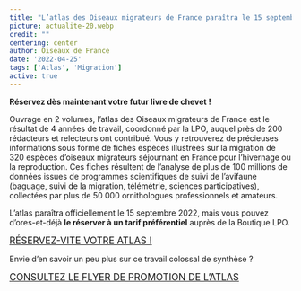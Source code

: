 ```yaml
---
title: "L’atlas des Oiseaux migrateurs de France paraîtra le 15 septembre 2022 !"
picture: actualite-20.webp
credit: ""
centering: center
author: Oiseaux de France
date: '2022-04-25'
tags: ['Atlas', 'Migration']
active: true
---
```


**Réservez dès maintenant votre futur livre de chevet&nbsp;!**

Ouvrage en 2 volumes, l’atlas des Oiseaux migrateurs de France est le résultat de 4 années de travail, coordonné par la LPO, auquel près de 200 rédacteurs et relecteurs ont contribué. Vous y retrouverez de précieuses informations sous forme de fiches espèces illustrées sur la migration de 320 espèces d’oiseaux migrateurs séjournant en France pour l’hivernage ou la reproduction. Ces fiches résultent de l’analyse de plus de 100 millions de données issues de programmes scientifiques de suivi de l’avifaune (baguage, suivi de la migration, télémétrie, sciences participatives), collectées par plus de 50 000 ornithologues professionnels et amateurs.

L’atlas paraîtra officiellement le 15 septembre 2022, mais vous pouvez d’ores-et-déjà **le réserver à un tarif préférentiel** auprès de la Boutique LPO.

<p class="text-center">
<a style="text-transform: uppercase; font-size: 1.2em;" href="https://boutique.lpo.fr/catalogue/edition/ornithologie/observations-ornithologiques/atlas-des-oiseaux-migrateurs-de-france" target="_blank">Réservez-vite votre atlas !</a>
</p>


Envie d’en savoir un peu plus sur ce travail colossal de synthèse ?

<p class="text-center">
<a style="text-transform: uppercase; font-size: 1.2em;"   href="/news/AtlasOiseauxMigrateur_Flyer_A5_V10.pdf" target="_blank" >Consultez le flyer de promotion de l’atlas</a>
</p>
